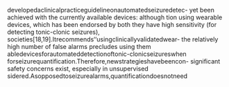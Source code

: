 developedaclinicalpracticeguidelineonautomatedseizuredetec- yet been achieved with the currently available devices: although
tion using wearable devices, which has been endorsed by both they have high sensitivity (for detecting tonic-clonic seizures),
societies[18,19].Itrecommends‘‘usingclinicallyvalidatedwear- the relatively high number of false alarms precludes using them
abledevicesforautomateddetectionoftonic-clonicseizureswhen forseizurequantification.Therefore,newstrategieshavebeencon-
significant safety concerns exist, especially in unsupervised sidered.Asopposedtoseizurealarms,quantificationdoesnotneed
